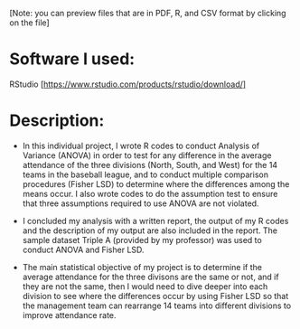 [Note: you can preview files that are in PDF, R, and CSV format by clicking on the file]

# Software I used: 
RStudio [https://www.rstudio.com/products/rstudio/download/]

# Description: 
- In this individual project, I wrote R codes to conduct Analysis of Variance (ANOVA) in order to test for any difference in the average attendance of the three divisions (North, South, and West) for the 14 teams in the baseball league, and to conduct multiple comparison procedures (Fisher LSD) to determine where the differences among the means occur. I also wrote codes to do the assumption test to ensure that three assumptions required to use ANOVA are not violated. 

- I concluded my analysis with a written report, the output of my R codes and the description of my output are also included in the report. The sample dataset Triple A (provided by my professor) was used to conduct ANOVA and Fisher LSD. 

- The main statistical objective of my project is to determine if the average attendance for the three divisons are the same or not, and if they are not the same, then I would need to dive deeper into each division to see where the differences occur by using Fisher LSD so that the management team can rearrange 14 teams into different divisions to improve attendance rate. 
